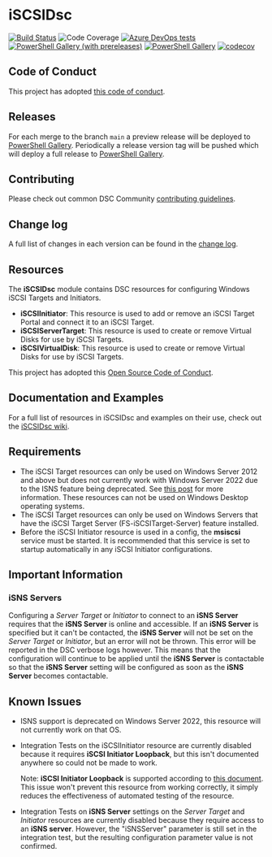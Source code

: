 # iSCSIDsc

[![Build Status](https://dev.azure.com/dsccommunity/iSCSIDsc/_apis/build/status/dsccommunity.iSCSIDsc?branchName=main)](https://dev.azure.com/dsccommunity/iSCSIDsc/_build/latest?definitionId=36&branchName=main)
![Code Coverage](https://img.shields.io/azure-devops/coverage/dsccommunity/iSCSIDsc/36/main)
[![Azure DevOps tests](https://img.shields.io/azure-devops/tests/dsccommunity/iSCSIDsc/36/main)](https://dsccommunity.visualstudio.com/iSCSIDsc/_test/analytics?definitionId=36&contextType=build)
[![PowerShell Gallery (with prereleases)](https://img.shields.io/powershellgallery/vpre/iSCSIDsc?label=iSCSIDsc%20Preview)](https://www.powershellgallery.com/packages/iSCSIDsc/)
[![PowerShell Gallery](https://img.shields.io/powershellgallery/v/iSCSIDsc?label=iSCSIDsc)](https://www.powershellgallery.com/packages/iSCSIDsc/)
[![codecov](https://codecov.io/gh/dsccommunity/iSCSIDsc/branch/main/graph/badge.svg)](https://codecov.io/gh/dsccommunity/iSCSIDsc)

## Code of Conduct

This project has adopted [this code of conduct](CODE_OF_CONDUCT.md).

## Releases

For each merge to the branch `main` a preview release will be
deployed to [PowerShell Gallery](https://www.powershellgallery.com/).
Periodically a release version tag will be pushed which will deploy a
full release to [PowerShell Gallery](https://www.powershellgallery.com/).

## Contributing

Please check out common DSC Community [contributing guidelines](https://dsccommunity.org/guidelines/contributing).

## Change log

A full list of changes in each version can be found in the [change log](CHANGELOG.md).

## Resources

The **iSCSIDsc** module contains DSC resources for configuring Windows iSCSI
Targets and Initiators.

- **iSCSIInitiator**: This resource is used to add or remove an iSCSI Target
  Portal and connect it to an iSCSI Target.
- **iSCSIServerTarget**: This resource is used to create or remove Virtual Disks
  for use by iSCSI Targets.
- **iSCSIVirtualDisk**: This resource is used to create or remove Virtual Disks
  for use by iSCSI Targets.

This project has adopted this [Open Source Code of Conduct](CODE_OF_CONDUCT.md).

## Documentation and Examples

For a full list of resources in iSCSIDsc and examples on their use, check out
the [iSCSIDsc wiki](https://github.com/dsccommunity/iSCSIDsc/wiki).

## Requirements

- The iSCSI Target resources can only be used on Windows Server 2012 and above but
  does not currently work with Windows Server 2022 due to the ISNS feature being
  deprecated. See [this post](https://docs.microsoft.com/windows-server/get-started/removed-features-1709)
  for more information.
  These resources can not be used on Windows Desktop operating systems.
- The iSCSI Target resources can only be used on Windows Servers that have the
  iSCSI Target Server (FS-iSCSITarget-Server) feature installed.
- Before the iSCSI Initiator resource is used in a config, the **msiscsi** service
  must be started. It is recommended that this service is set to startup automatically
  in any iSCSI Initiator configurations.

## Important Information

### iSNS Servers

Configuring a _Server Target_ or _Initiator_ to connect to an **iSNS Server**
requires that the **iSNS Server** is online and accessible.
If an **iSNS Server** is specified but it can't be contacted, the **iSNS Server**
will not be set on the _Server Target_ or _Initiator_, but an error will not be thrown.
This error will be reported in the DSC verbose logs however.
This means that the configuration will continue to be applied until the **iSNS Server**
is contactable so that the **iSNS Server** setting will be configured as soon
as the **iSNS Server** becomes contactable.

## Known Issues

- ISNS support is deprecated on Windows Server 2022, this resource will not currently
  work on that OS.
- Integration Tests on the iSCSIInitiator resource are currently disabled because
  it requires **iSCSI Initiator Loopback**, but this isn't documented anywhere so
  could not be made to work.

  Note: **iSCSI Initiator Loopback** is supported according to [this document](http://blogs.technet.com/b/filecab/archive/2012/05/21/introduction-of-iscsi-target-in-windows-server-2012.aspx).
  This issue won't prevent this resource from working correctly, it simply reduces
  the effectiveness of automated testing of the resource.
- Integration Tests on **iSNS Server** settings on the _Server Target_ and _Initiator_
  resources are currently disabled because they require access to an **iSNS server**.
  However, the "iSNSServer" parameter is still set in the integration test, but
  the resulting configuration parameter value is not confirmed.
